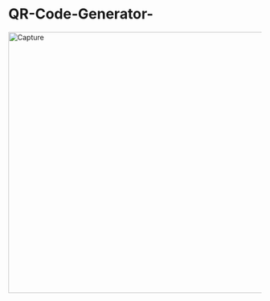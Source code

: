 # QR-Code-Generator-
<img width="519" alt="Capture" src="https://github.com/ChaitanyaMane/QR-Code-Generator--Dabotics-Task-3-/assets/141495750/3fb89b5a-2ea3-48ae-9720-4c45ef2794a3">
